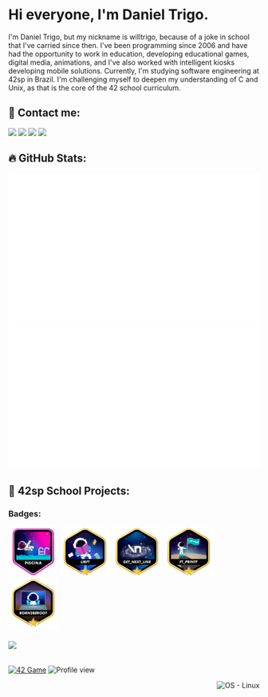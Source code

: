 # Hi everyone, I'm Daniel Trigo.

I'm Daniel Trigo, but my nickname is willtrigo, because of a joke in school that I've carried since then. I've been programming since 2006 and have had the opportunity to work in education, developing educational games, digital media, animations, and I've also worked with intelligent kiosks developing mobile solutions. Currently, I'm studying software engineering at 42sp in Brazil. I'm challenging myself to deepen my understanding of C and Unix, as that is the core of the 42 school curriculum.

## 📩 Contact me:

<div align="left" style="display:inline_block"> 
  <a href="https://www.linkedin.com/in/will-trigo" target="_blank"><img src="https://img.shields.io/badge/LinkedIn-0077B5?style=for-the-badge&logo=linkedin&logoColor=white" target="_blank"></a>
  <a href = "mailto:wiltlrigo@gmail.com"><img src="https://img.shields.io/badge/Gmail-D14836?style=for-the-badge&logo=gmail&logoColor=white" target="_blank"></a>
  <a href="https://instagram.com/willtrigo" target="_blank"><img src="https://img.shields.io/badge/-Instagram-%23E4405F?style=for-the-badge&logo=instagram&logoColor=white" target="_blank"></a>
  <a href="https://discordapp.com/users/willtrigo#8664" target="_blank"><img src="https://img.shields.io/badge/-Discord-7289DA?style=for-the-badge&logo=Discord&logoColor=white" target="_blank"></a>
</div>

## 🔥 GitHub Stats:

<div align=center>

[![status](https://raw.githubusercontent.com/willtrigo/github-stats-transparent/output/generated/overview.svg)](#)
[![languages](https://raw.githubusercontent.com/willtrigo/github-stats-transparent/output/generated/languages.svg)](#)

<div/>
<div align="left"> <div/>

## 🏅 42sp School Projects:

### Badges:

<picture>
	<img alt="Piscine" src="42_badges/piscine.png" width="100">
</picture>
<picture>
	<img alt="Libft" src="42_badges/libftm.png" width="100">
</picture>
<picture>
	<img alt="Get next line" src="42_badges/get_next_linem.png" width="100">
</picture>
<picture>
	<img alt="Printf" src="42_badges/ft_printfm.png" width="100">
</picture>
<picture>
	<img alt="Born 2 be root" src="42_badges/born2berootm.png" width="100">
</picture>

### 

[![](https://img.shields.io/badge/School-projects-skyblue?style=for-the-badge&&logo=42)](https://github.com/willtrigo/42_school/)

<h2></h2>

[![42 Game](https://img.shields.io/badge/Game-profile-blue?&logo=42&logoColor=white)](https://game.42sp.org.br/cadet/dande-je)
<picture >
	<img alt="Profile view" src="https://komarev.com/ghpvc/?username=willtrigo&color=blue">
</picture>

<div align="right" height=25px>
	<picture>
		<source srcset="./img/wild_duck.png" media="(min-height: 40px)">
		<source srcset="./img/wild_duck.png" media="(min-height: 30px)">
		<img srcset="./img/wild_duck.png" height="35px" alt="OS - Linux">
	</picture>
</div>
